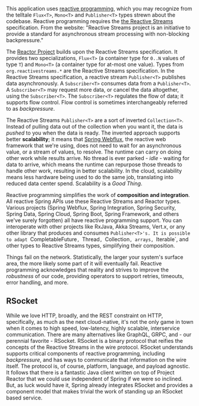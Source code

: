 This application uses [reactive programming](https://spring.io/reactive), which you may recognize from the telltale `Flux<T>`, `Mono<T>` and `Publisher<T>` types strewn about the codebase. Reactive programming requires the [the Reactive Streams](http://www.reactive-streams.org) specification. From the website: "Reactive Streams project is an initiative to provide a standard for asynchronous stream processing with non-blocking backpressure."

The [Reactor Project](https://projectreactor.io/) builds upon the Reactive Streams specification. It provides two specializations, `Flux<T>` (a container type for `0..N` values of type `T`) and `Mono<T>` (a container type for at-most one value). Types from `org.reactivestreams.*` are the Reactive Streams specification. In the Reactive Streams specification, a reactive stream `Publisher<T>` publishes data asynchronously. A `Subscriber<T>` consumes data from a `Publisher<T>`. A `Subscriber<T>` may request more data, or cancel the data altogether, using the `Subscriber<T>`. The `Subscriber<T>` regulates the flow of data; it supports flow control. Flow control is sometimes interchangeably referred to as _backpressure_.

The Reactive Streams `Publisher<T>` are a sort of inverted `Collection<T>`. Instead of pulling data out of the collection when you want it, the data is _pushed_ to you when the data is ready. The inverted approach supports better **scalability**; it means that [Spring Webflux](https://docs.spring.io/spring-framework/docs/current/reference/html/web-reactive.html), the reactive web framework that we're using, does not need to wait for an asynchronous value, or a stream of values, to resolve. The runtime can carry on doing other work while results arrive. No thread is ever parked - _idle_ - waiting for data to arrive, which means the runtime can repurpose those threads to handle other work, resulting in better scalability. In the cloud, scalability means less hardware being used to do the same job, translating into reduced data center spend. Scalability is a _Good Thing_. 

<!-- Reactive Programming gives ease of composition. and robustness -->

Reactive programming simplifies the work of **composition and integration**. All reactive Spring APIs use these Reactive Streams and Reactor types. Various projects (Spring Webflux, Spring Integration, Spring Security, Spring Data, Spring Cloud, Spring Boot, Spring Framework, and others we've surely forgotten) all have reactive programming support.  You can interoperate with other projects like RxJava, Akka Streams, Vert.x, or any other library that produces and consumes `Publisher<T>'s. It is possible to adapt `CompletableFuture<T>`, `Thread`, `Collection<T>`, arrays, `Iterable<T>`, and other types to Reactive Streams types, simplifying their composition. 

Things fail on the network. Statistically, the larger your system's surface area, the more likely some part of it will eventually fail. Reactive programming acknowledges that reality and strives to improve the *robustness* of our code, providing operators to support retries, timeouts, error handling, and more.

## RSocket 

While we love HTTP, broadly, and the REST constraint on HTTP, specifically, as much as the next cloud-native, it's not the only game in town when it comes to high speed, low-latency, highly scalable, interservice communication. There are many alternatives like GraphQL, GRPC, and - our perennial favorite - RSocket. RSocket is a binary protocol that reifies the concepts of the Reactive Streams in the wire protocol. RSocket understands supports critical components of reactive programming, including _backpressure_, and has ways to communicate that information on the wire itself. The protocol is, of course, platform, language, and payload agnostic. It follows that there is a fantastic Java client written on top of Project Reactor that we could use independent of Spring if we were so inclined. But, as luck would have it, Spring already integrates RSocket and provides a component model that makes trivial the work of standing up an RSocket based service. 
